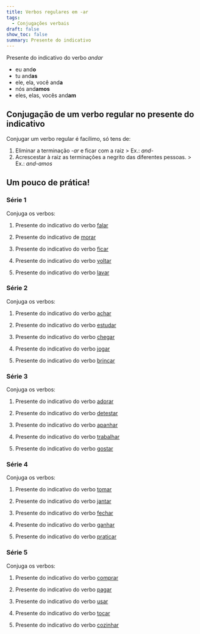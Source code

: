 ```yaml
---
title: Verbos regulares em -ar
tags:
  - Conjugações verbais
draft: false
show_toc: false
summary: Presente do indicativo
---
```

<article>
  
  Presente do indicativo do verbo *andar* 
- eu and**o**
- tu and**as**
- ele, ela, você and**a**
- nós and**amos**
- eles, elas, vocês and**am**

</article>

## Conjugação de um verbo regular no presente do indicativo

Conjugar um verbo regular é facílimo, só tens de:
1. Eliminar a terminação *-ar* e ficar com a raiz > Ex.: *and-*
2. Acrescestar à raiz as terminações a negrito das diferentes pessoas. > Ex.: *and-amos*

## Um pouco de prática!
 
### Série 1

Conjuga os verbos:

1. Presente do indicativo do verbo [falar](https://www.verbos-portugueses.info/pt/praticar/tempos.html#141:falar/1)

2. Presente do indicativo de [morar](https://www.verbos-portugueses.info/pt/praticar/tempos.html#622:morar/1)

3. Presente do indicativo do verbo [ficar](https://www.verbos-portugueses.info/pt/praticar/tempos.html#181:ficar/1)

4. Presente do indicativo do verbo [voltar](https://www.verbos-portugueses.info/pt/praticar/tempos.html#214:voltar/1)

6. Presente do indicativo do verbo [lavar](https://www.verbos-portugueses.info/pt/praticar/tempos.html#282:lavar/1)

### Série 2

Conjuga os verbos:

1. Presente do indicativo do verbo [achar](https://www.verbos-portugueses.info/pt/praticar/tempos.html#516:achar/1)

2. Presente do indicativo do verbo [estudar](https://www.verbos-portugueses.info/pt/praticar/tempos.html#468:estudar/1) 

3. Presente do indicativo do verbo [chegar](https://www.verbos-portugueses.info/pt/praticar/tempos.html#206:chegar/1)

4. Presente do indicativo do verbo [jogar](https://www.verbos-portugueses.info/pt/praticar/tempos.html#223:jogar/1)

5. Presente do indicativo do verbo [brincar](https://www.verbos-portugueses.info/pt/praticar/tempos.html#790:brincar/1)

   
### Série 3

Conjuga os verbos:

1. Presente do indicativo do verbo [adorar](https://www.verbos-portugueses.info/pt/praticar/tempos.html#462:adorar/1)

2. Presente do indicativo do verbo [detestar](https://www.verbos-portugueses.info/pt/praticar/tempos.html#1174:detestar/1)

3. Presente do indicativo do verbo [apanhar](https://www.verbos-portugueses.info/pt/praticar/tempos.html#635:apanhar/1)

4. Presente do indicativo do verbo [trabalhar](https://www.verbos-portugueses.info/pt/praticar/tempos.html#155:trabalhar/1)

5. Presente do indicativo do verbo [gostar](https://www.verbos-portugueses.info/pt/praticar/tempos.html#169:gostar/1)


### Série 4

Conjuga os verbos:

1. Presente do indicativo do verbo [tomar](https://www.verbos-portugueses.info/pt/praticar/tempos.html#157:tomar/1)

2. Presente do indicativo do verbo [jantar](https://www.verbos-portugueses.info/pt/praticar/tempos.html#634:jantar/1)

3. Presente do indicativo do verbo [fechar](https://www.verbos-portugueses.info/pt/praticar/tempos.html#222:fechar/1)

4. Presente do indicativo do verbo [ganhar](https://www.verbos-portugueses.info/pt/praticar/tempos.html#278:ganhar/1)

5. Presente do indicativo do verbo [praticar](https://www.verbos-portugueses.info/pt/praticar/tempos.html#333:praticar/1)

### Série 5

Conjuga os verbos:

1. Presente do indicativo do verbo [comprar](https://www.verbos-portugueses.info/pt/praticar/tempos.html#267:comprar/1)

2. Presente do indicativo do verbo [pagar](https://www.verbos-portugueses.info/pt/praticar/tempos.html#167:pagar/1)

3. Presente do indicativo do verbo [usar](https://www.verbos-portugueses.info/pt/praticar/tempos.html#179:usar/1)

4. Presente do indicativo do verbo [tocar](https://www.verbos-portugueses.info/pt/praticar/tempos.html#202:tocar/1)

5. Presente do indicativo do verbo [cozinhar](https://www.verbos-portugueses.info/pt/praticar/tempos.html#221:cozinhar/1)
